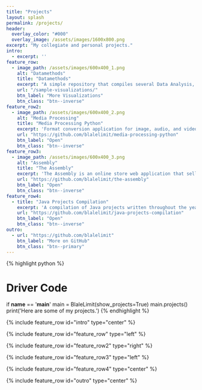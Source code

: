 ```yaml
---
title: "Projects"
layout: splash
permalink: /projects/
header:
  overlay_color: "#000"
  overlay_image: /assets/images/1600x800.png
excerpt: "My collegiate and personal projects."
intro: 
  - excerpt: ''
feature_row:
  - image_path: /assets/images/600x400_1.png
    alt: "Datamethods"
    title: "Datamethods"
    excerpt: "A simple repository that compiles several Data Analysis, Visualization, and Mining methods and techniques to analyze and discover patterns in different sets of data."
    url: "/sample-visualizations/"
    btn_label: "More Visualizations"
    btn_class: "btn--inverse"
feature_row2:
  - image_path: /assets/images/600x400_2.png
    alt: "Media Processing"
    title: "Media Processing Python"
    excerpt: 'Format conversion application for image, audio, and video files with additional processing features. For instance, *.wav files can be converted to *.mp3, *.m4a, etc.'
    url: "https://github.com/blalelimit/media-processing-python"
    btn_label: "Open"
    btn_class: "btn--inverse"
feature_row3:
  - image_path: /assets/images/600x400_3.png
    alt: "Assembly"
    title: "The Assembly"
    excerpt: 'The Assembly is an online store web application that sells pc related parts and peripherals, written in Java with the Model-View-Controller Framework'
    url: "https://github.com/blalelimit/the-assembly"
    btn_label: "Open"
    btn_class: "btn--inverse"
feature_row4:
  - title: "Java Projects Compilation"
    excerpt: 'A compilation of Java projects written throughout the years, which includes calculators, graphics, data structures, and more.'
    url: "https://github.com/blalelimit/java-projects-compilation"
    btn_label: "Open"
    btn_class: "btn--inverse"
outro: 
  - url: "https://github.com/blalelimit"
    btn_label: "More on GitHub"
    btn_class: "btn--primary"
---
```


{% highlight python %}
# Driver Code
if __name__ == '__main__'
  main = BlaleLimit(show_projects=True)
  main.projects()
  print('Here are some of my projects.')
{% endhighlight %}

{% include feature_row id="intro" type="center" %}

{% include feature_row id="feature_row" type="left" %}

{% include feature_row id="feature_row2" type="right" %}

{% include feature_row id="feature_row3" type="left" %}

{% include feature_row id="feature_row4" type="center" %}

{% include feature_row id="outro" type="center" %}